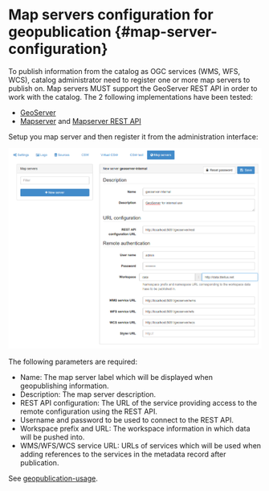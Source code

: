 # Map servers configuration for geopublication {#map-server-configuration}

To publish information from the catalog as OGC services (WMS, WFS, WCS), catalog administrator need to register one or more map servers to publish on. Map servers MUST support the GeoServer REST API in order to work with the catalog. The 2 following implementations have been tested:

-   [GeoServer](http://geoserver.org)
-   [Mapserver](http://mapserver.org) and [Mapserver REST API](https://github.com/neogeo-technologies/mra)

Setup you map server and then register it from the administration interface:

![](img/geopublication-add-mapserver.png)

The following parameters are required:

-   Name: The map server label which will be displayed when geopublishing information.
-   Description: The map server description.
-   REST API configuration: The URL of the service providing access to the remote configuration using the REST API.
-   Username and password to be used to connect to the REST API.
-   Workspace prefix and URL: The workspace information in which data will be pushed into.
-   WMS/WFS/WCS service URL: URLs of services which will be used when adding references to the services in the metadata record after publication.

See [geopublication-usage](geopublication-usage.md).
